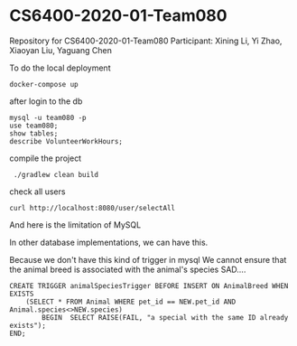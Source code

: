 # CS6400-2020-01-Team080
Repository for CS6400-2020-01-Team080
Participant:
Xining Li,
Yi Zhao,
Xiaoyan Liu,
Yaguang Chen

To do the local deployment
```
docker-compose up
```

after login to the db

```
mysql -u team080 -p
use team080;
show tables;
describe VolunteerWorkHours;
```


compile the project

```
 ./gradlew clean build
```

check all users


```
curl http://localhost:8080/user/selectAll
```




And here is the limitation of MySQL

In other database implementations, we can have this.

Because we don't have this kind of trigger in mysql
We cannot ensure that the animal breed is associated with the animal's species
SAD....
``` 
CREATE TRIGGER animalSpeciesTrigger BEFORE INSERT ON AnimalBreed WHEN EXISTS 
	(SELECT * FROM Animal WHERE pet_id == NEW.pet_id AND Animal.species<>NEW.species) 
		BEGIN  SELECT RAISE(FAIL, "a special with the same ID already exists"); 
END;

```